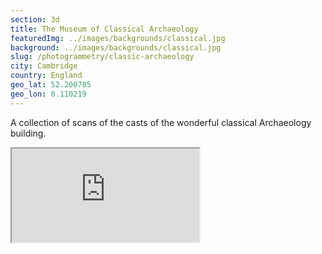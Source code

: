 ```yaml
---
section: 3d
title: The Museum of Classical Archaeology
featuredImg: ../images/backgrounds/classical.jpg
background: ../images/backgrounds/classical.jpg
slug: /photogrammetry/classic-archaeology
city: Cambridge
country: England
geo_lat: 52.200785
geo_lon: 0.110219
---
```

A collection of scans of the casts of the wonderful classical Archaeology building.

<div class="ratio  ratio-16x9 mb-3">
    <iframe title="A 3D model"  src="https://sketchfab.com/playlists/embed?collection=1ce2a67453dd404e83d5debc6de6794c"  allow="autoplay; fullscreen; vr" mozallowfullscreen="true" webkitallowfullscreen="true"></iframe>
</div>
